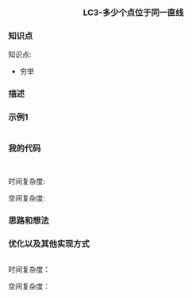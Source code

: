 ### <p align="center">LC3-多少个点位于同一直线</p>
### 知识点
知识点: 
- 穷举
### 描述
>

### 示例1

```

```

### 我的代码
```Java



```
时间复杂度:

空间复杂度:

### 思路和想法

### 优化以及其他实现方式

```

```
   
   时间复杂度：
   
   
   空间复杂度：
   